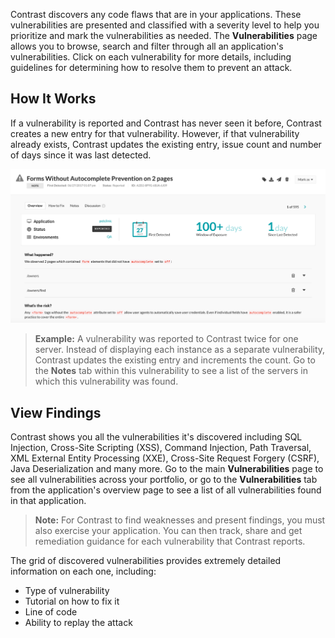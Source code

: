 <!--
title: "Discover Vulnerabilities"
description: "Overview of discovering vulnerabilities"
tags: "user applications discover vulnerabilities quick start guide"
-->

Contrast discovers any code flaws that are in your applications. These vulnerabilities are presented and classified with a severity level to help you prioritize and mark the vulnerabilities as needed. The **Vulnerabilities** page allows you to browse, search and filter through all an application's vulnerabilities. Click on each vulnerability for more details, including guidelines for determining how to resolve them to prevent an attack.

## How It Works

If a vulnerability is reported and Contrast has never seen it before, Contrast creates a new entry for that vulnerability. However, if that vulnerability already exists, Contrast updates the existing entry, issue count and number of days since it was last detected. 

<a href="assets/images/Vulnerability-overview.png" rel="lightbox" title="Vulnerability Overview"><img class="thumbnail" src="assets/images/Vulnerability-overview.png"/></a>

>**Example:** A vulnerability was reported to Contrast twice for one server. Instead of displaying each instance as a separate vulnerability, Contrast updates the existing entry and increments the count. Go to the **Notes** tab within this vulnerability to see a list of the servers in which this vulnerability was found.

## View Findings 

Contrast shows you all the vulnerabilities it's discovered including SQL Injection, Cross-Site Scripting (XSS), Command Injection, Path Traversal, XML External Entity Processing (XXE), Cross-Site Request Forgery (CSRF), Java Deserialization and many more. Go to the main **Vulnerabilities** page to see all vulnerabilities across your portfolio, or go to the **Vulnerabilities** tab from the application's overview page to see a list of all vulnerabilities found in that application. 

> **Note:** For Contrast to find weaknesses and present findings, you must also exercise your application. You can then track, share and get remediation guidance for each vulnerability that Contrast reports. 

The grid of discovered vulnerabilities provides extremely detailed information on each one, including: 

* Type of vulnerability
* Tutorial on how to fix it
* Line of code
* Ability to replay the attack

